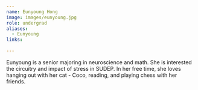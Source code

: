 ```yaml
---
name: Eunyoung Hong
image: images/eunyoung.jpg
role: undergrad
aliases:
  - Eunyoung
links:
  
---
```

Eunyoung is a senior majoring in neuroscience and math. She is interested the circuitry and impact of stress in SUDEP. In her free time, she loves hanging out with her cat - Coco, reading, and playing chess with her friends.







